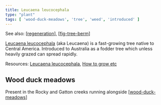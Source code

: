```yaml
---
title: Leucaena leucocephala
type: "plant"
tags: [ 'wood-duck-meadows', 'tree', 'weed', 'introduced' ]
---
```


See also: [[regeneration]], [[fig-tree-berm]]

[Leucaena leucocephala](https://en.wikipedia.org/wiki/Leucaena_leucocephala) (aka Leucaena) is a fast-growing tree native to Central America. Introduced to Australia as a fodder tree which unless heavily grazed can spread rapidly.

Resources: [Leucaena leucocephala](https://en.wikipedia.org/wiki/Leucaena_leucocephala), [How to grow etc](https://www.microfarmguide.com/leucaena-leucocephala/) 

## Wood duck meadows

Present in the Rocky and Gatton creeks running alongside [[wood-duck-meadows]]

[//begin]: # "Autogenerated link references for markdown compatibility"
[regeneration]: ../regeneration "Bush regeneration (Wood duck meadows)"
[fig-tree-berm]: ../fig-tree-berm "Fig tree berm"
[wood-duck-meadows]: ../wood-duck-meadows "Wood duck meadows"
[//end]: # "Autogenerated link references"